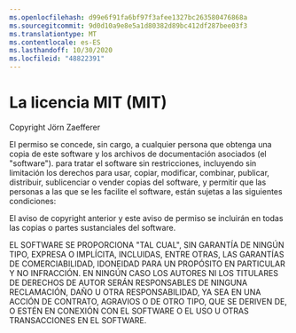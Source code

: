 ```yaml
---
ms.openlocfilehash: d99e6f91fa6bf97f3afee1327bc263580476868a
ms.sourcegitcommit: 9d0d10a9e8e5a1d80382d89bc412df287bee03f3
ms.translationtype: MT
ms.contentlocale: es-ES
ms.lasthandoff: 10/30/2020
ms.locfileid: "48822391"
---
```

<a name="the-mit-license-mit"></a>La licencia MIT (MIT)
=====================

Copyright Jörn Zaefferer

El permiso se concede, sin cargo, a cualquier persona que obtenga una copia de este software y los archivos de documentación asociados (el "software"). para tratar el software sin restricciones, incluyendo sin limitación los derechos para usar, copiar, modificar, combinar, publicar, distribuir, sublicenciar o vender copias del software, y permitir que las personas a las que se les facilite el software, están sujetas a las siguientes condiciones:

El aviso de copyright anterior y este aviso de permiso se incluirán en todas las copias o partes sustanciales del software.

EL SOFTWARE SE PROPORCIONA "TAL CUAL", SIN GARANTÍA DE NINGÚN TIPO, EXPRESA O IMPLÍCITA, INCLUIDAS, ENTRE OTRAS, LAS GARANTÍAS DE COMERCIABILIDAD, IDONEIDAD PARA UN PROPÓSITO EN PARTICULAR Y NO INFRACCIÓN. EN NINGÚN CASO LOS AUTORES NI LOS TITULARES DE DERECHOS DE AUTOR SERÁN RESPONSABLES DE NINGUNA RECLAMACIÓN, DAÑO U OTRA RESPONSABILIDAD, YA SEA EN UNA ACCIÓN DE CONTRATO, AGRAVIOS O DE OTRO TIPO, QUE SE DERIVEN DE, O ESTÉN EN CONEXIÓN CON EL SOFTWARE O EL USO U OTRAS TRANSACCIONES EN EL SOFTWARE.
